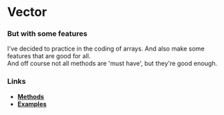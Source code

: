 <h1>Vector</h1>
<h3>But with some features</h3>

<p>I've decided to practice in the coding of arrays. And also make some features that are good for all. <br>And off course not all methods are 'must have', but they're good enough.</p>

<h3>Links</h3>
<ul>
    <li><a href="./static/Methods.md"><b>Methods</b></a></li>
    <li> <a href="./static/Examples.md"><b>Examples</b></a></li>
</ul>